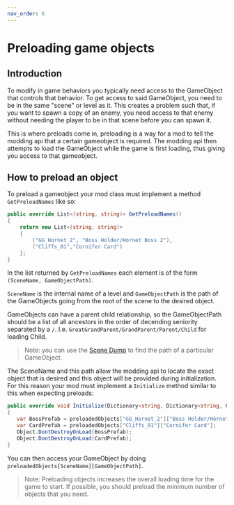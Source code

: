 ```yaml
---
nav_order: 6
---
```

# Preloading game objects

## Introduction

To modify in game behaviors you typically need access to the GameObject that controls that behavior. To get access to said GameObject, you need to be in the same "scene" or level as it. This creates a problem such that, if you want to spawn a copy of an enemy, you need access to that enemy without needing the player to be in that scene before you can spawn it.

This is where preloads come in, preloading is a way for a mod to tell the modding api that a certain gameobject is required. The modding api then attempts to load the GameObject while the game is first loading, thus giving you access to that gameobject.

## How to preload an object

To preload a gameobject your mod class must implement a method `GetPreloadNames` like so:

```cs
public override List<(string, string)> GetPreloadNames()
{
    return new List<(string, string)>
    {
        ("GG_Hornet_2", "Boss Holder/Hornet Boss 2"),
        ("Cliffs_01","Cornifer Card")
    };
}
```

In the list returned by `GetPreloadNames` each element is of the form `(SceneName, GameObjectPath)`.

`SceneName` is the internal name of a level and `GameObjectPath` is the path of the GameObjects going from the root of the scene to the desired object.

GameObjects can have a parent child relationship, so the GameObjectPath should be a list of all ancestors in the order of decending seniority separated by a `/`.  I.e. `GreatGrandParent/GrandParent/Parent/Child` for loading Child.

> Note: you can use the [Scene Dump](https://prashantmohta.github.io/ModdingDocs/#todo-section) to find the path of a particular GameObject.

The SceneName and this path allow the modding api to locate the exact object that is desired and this object will be provided during initialization. For this reason your mod must implement a `Initialize` method similar to this when expecting preloads:

```cs
public override void Initialize(Dictionary<string, Dictionary<string, GameObject>> preloadedObjects)
{
   var BossPrefab = preloadedObjects["GG_Hornet_2"]["Boss Holder/Hornet Boss 2"];
   var CardPrefab = preloadedObjects["Cliffs_01"]["Cornifer Card"];
   Object.DontDestroyOnLoad(BossPrefab);
   Object.DontDestroyOnLoad(CardPrefab);
}
```

You can then access your GameObject by doing `preloadedObjects[SceneName][GameObjectPath]`.

> Note: Preloading objects increases the overall loading time for the game to start. If possible, you should preload the minimum number of objects that you need.
